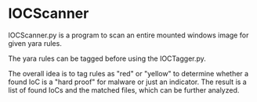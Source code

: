 # IOCScanner

IOCScanner.py is a program to scan an entire mounted windows image for given yara rules.

The yara rules can be tagged before using the IOCTagger.py.

The overall idea is to tag rules as "red" or "yellow" to determine whether a found IoC is a "hard proof" for malware or just an indicator.
The result is a list of found IoCs and the matched files, which can be further analyzed.
